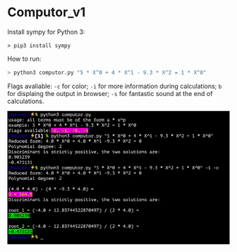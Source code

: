 # Computor_v1

Install sympy for Python 3:
```
> pip3 install sympy
```

How to run:
``` python
> python3 computor.py "5 * X^0 + 4 * X^1 - 9.3 * X^2 = 1 * X^0"
```

Flags avaliable:
`-c` for color; `-i` for more information during calculations; 
`b` for displaing the output in browser; `-s` for fantastic sound at the end of calculations.

![demo](demos/demo.png)